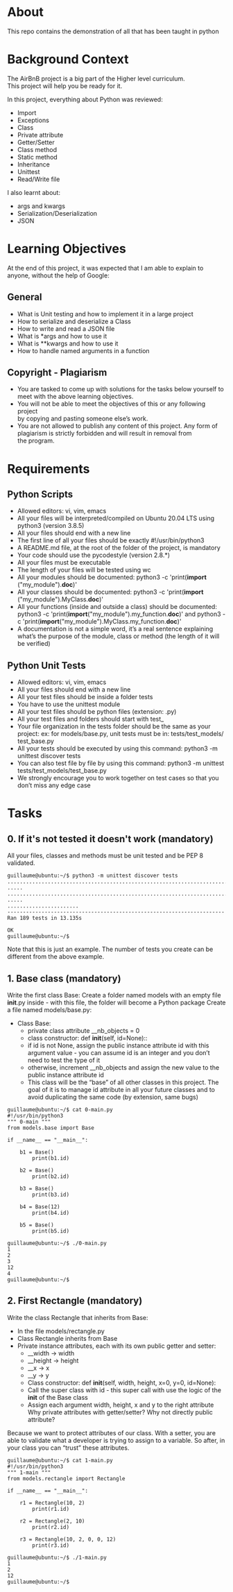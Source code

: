 # About
This repo contains the demonstration of all that has been taught in python

# Background Context
The AirBnB project is a big part of the Higher level curriculum.\
This project will help you be ready for it.

In this project, everything about Python was reviewed:

* Import
* Exceptions
* Class
* Private attribute
* Getter/Setter
* Class method
* Static method
* Inheritance
* Unittest
* Read/Write file

I also learnt about:

* args and kwargs
* Serialization/Deserialization
* JSON

# Learning Objectives
At the end of this project, it was expected that I am able to explain to\
 anyone, without the help of Google:

## General
* What is Unit testing and how to implement it in a large project
* How to serialize and deserialize a Class
* How to write and read a JSON file
* What is *args and how to use it
* What is **kwargs and how to use it
* How to handle named arguments in a function

## Copyright - Plagiarism
* You are tasked to come up with solutions for the tasks below yourself to\
 meet with the above learning objectives.
* You will not be able to meet the objectives of this or any following project\
 by copying and pasting someone else’s work.
* You are not allowed to publish any content of this project.
Any form of plagiarism is strictly forbidden and will result in removal from\
 the program.

# Requirements
## Python Scripts
* Allowed editors: vi, vim, emacs
* All your files will be interpreted/compiled on Ubuntu 20.04 LTS using
python3 (version 3.8.5)
* All your files should end with a new line
* The first line of all your files should be exactly #!/usr/bin/python3
* A README.md file, at the root of the folder of the project, is mandatory
* Your code should use the pycodestyle (version 2.8.*)
* All your files must be executable
* The length of your files will be tested using wc
* All your modules should be documented: python3 -c 'print(__import__
("my_module").__doc__)'
* All your classes should be documented: python3 -c 'print(__import__
("my_module").MyClass.__doc__)'
* All your functions (inside and outside a class) should be documented: python3
 -c 'print(__import__("my_module").my_function.__doc__)' and python3 -c
 'print(__import__("my_module").MyClass.my_function.__doc__)'
* A documentation is not a simple word, it’s a real sentence explaining what’s
 the purpose of the module, class or method (the length of it will be verified)

## Python Unit Tests
* Allowed editors: vi, vim, emacs
* All your files should end with a new line
* All your test files should be inside a folder tests
* You have to use the unittest module
* All your test files should be python files (extension: .py)
* All your test files and folders should start with test_
* Your file organization in the tests folder should be the same as your
 project: ex: for models/base.py, unit tests must be in: tests/test_models/
 test_base.py
* All your tests should be executed by using this command: python3 -m
unittest discover tests
* You can also test file by file by using this command: python3 -m unittest
tests/test_models/test_base.py
* We strongly encourage you to work together on test cases so that you don’t
miss any edge case

# Tasks
## 0. If it's not tested it doesn't work (mandatory)

 All your files, classes and methods must be unit tested and be PEP 8
 validated.

```
guillaume@ubuntu:~/$ python3 -m unittest discover tests
..............................................................................
.....
..............................................................................
.....
.......................
----------------------------------------------------------------------
Ran 189 tests in 13.135s

OK
guillaume@ubuntu:~/$
```
Note that this is just an example. The number of tests you create can be
different from the above example.

## 1. Base class (mandatory)

 Write the first class Base:
 Create a folder named models with an empty file __init__.py inside - with
 this file, the folder will become a Python package
 Create a file named models/base.py:

 * Class Base:
   * private class attribute __nb_objects = 0
   * class constructor: def __init__(self, id=None)::
   * if id is not None, assign the public instance attribute id with this
   argument value - you can assume id is an integer and you don’t need
   to test the type of it
   * otherwise, increment __nb_objects and assign the new value to the
   public instance attribute id
   * This class will be the “base” of all other classes in this project.
   The goal of it is to manage id attribute in all your future classes
   and to avoid duplicating the same code (by extension, same bugs)
```
guillaume@ubuntu:~/$ cat 0-main.py
#!/usr/bin/python3
""" 0-main """
from models.base import Base

if __name__ == "__main__":

    b1 = Base()
        print(b1.id)

    b2 = Base()
        print(b2.id)

    b3 = Base()
        print(b3.id)

    b4 = Base(12)
        print(b4.id)

    b5 = Base()
        print(b5.id)

guillaume@ubuntu:~/$ ./0-main.py
1
2
3
12
4
guillaume@ubuntu:~/$
```
## 2. First Rectangle (mandatory)

Write the class Rectangle that inherits from Base:

* In the file models/rectangle.py
* Class Rectangle inherits from Base
 * Private instance attributes, each with its own public getter and
      setter:
   * __width -> width
   * __height -> height
   * __x -> x
   * __y -> y
   * Class constructor: def __init__(self, width, height, x=0, y=0,
   id=None):
   * Call the super class with id - this super call with use the logic
   of the __init__ of the Base class
   * Assign each argument width, height, x and y to the right attribute
Why private attributes with getter/setter? Why not directly public
attribute?

Because we want to protect attributes of our class. With a setter, you are
able to validate what a developer is trying to assign to a variable. So
after, in your class you can “trust” these attributes.
```
guillaume@ubuntu:~/$ cat 1-main.py
#!/usr/bin/python3
""" 1-main """
from models.rectangle import Rectangle

if __name__ == "__main__":

    r1 = Rectangle(10, 2)
        print(r1.id)

    r2 = Rectangle(2, 10)
        print(r2.id)

    r3 = Rectangle(10, 2, 0, 0, 12)
        print(r3.id)

guillaume@ubuntu:~/$ ./1-main.py
1
2
12
guillaume@ubuntu:~/$
```